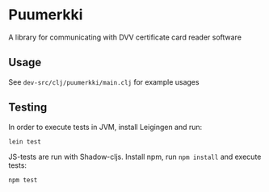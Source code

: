 # Puumerkki

A library for communicating with DVV certificate card reader software

## Usage

See `dev-src/clj/puumerkki/main.clj` for example usages

## Testing

In order to execute tests in JVM, install Leigingen and run:

```
lein test
```

JS-tests are run with Shadow-cljs. Install npm, run `npm install` and execute tests:
```
npm test
```
